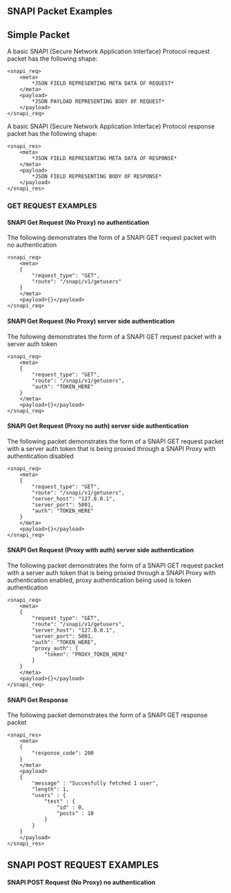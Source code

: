 ## SNAPI Packet Examples

## Simple Packet
A basic SNAPI (Secure Network Application Interface) Protocol request packet has the 
following shape:

    <snapi_req>
        <meta>
            *JSON FIELD REPRESENTING META DATA OF REQUEST*
        </meta>
        <payload>
            *JSON PAYLOAD REPRESENTING BODY OF REQUEST*
        </payload>
    </snapi_req>

A basic SNAPI (Secure Network Application Interface) Protocol response packet has the
following shape:

    <snapi_res>
        <meta>
            *JSON FIELD REPRESENTING META DATA OF RESPONSE*
        </meta>
        <payload>
            *JSON FIELD REPRESENTING BODY OF RESPONSE*
        </payload>
    </snapi_res>

### GET REQUEST EXAMPLES

#### SNAPI Get Request (No Proxy) no authentication
The following demonstrates the form of a SNAPI GET request packet with no authentication

    <snapi_req>
        <meta>
        {
            "request_type": "GET",
            "route": "/snapi/v1/getusers"
        }
        </meta>
        <payload>{}</payload>
    </snapi_req>

#### SNAPI Get Request (No Proxy) server side authentication
The following demonstrates the form of a SNAPI GET request packet with a server auth token

    <snapi_req>
        <meta>
        {
            "request_type": "GET",
            "route": "/snapi/v1/getusers",
            "auth": "TOKEN_HERE"
        }
        </meta>
        <payload>{}</payload>
    </snapi_req>

#### SNAPI Get Request (Proxy no auth) server side authentication
The following packet demonstrates the form of a SNAPI GET request packet with a server
auth token that is being proxied through a SNAPI Proxy with authentication disabled

    <snapi_req>
        <meta>
        {
            "request_type": "GET",
            "route": "/snapi/v1/getusers",
            "server_host": "127.0.0.1",
            "server_port": 5001,
            "auth": "TOKEN_HERE"
        }
        </meta>
        <payload>{}</payload>
    </snapi_req>

#### SNAPI Get Request (Proxy with auth) server side authentication
The following packet demonstrates the form of a SNAPI GET request packet with a server
auth token that is being proxied through a SNAPI Proxy with authentication enabled,
proxy authentication being used is token authentication

    <snapi_req>
        <meta>
        {
            "request_type": "GET",
            "route": "/snapi/v1/getusers",
            "server_host": "127.0.0.1",
            "server_port": 5001,
            "auth": "TOKEN_HERE",
            "proxy_auth": {
                "token": "PROXY_TOKEN_HERE"
            }
        }
        </meta>
        <payload>{}</payload>
    </snapi_req>

#### SNAPI Get Response
The following packet demonstrates the form of a SNAPI GET response packet

    <snapi_res>
        <meta>
        {
            "response_code": 200
        }
        </meta>
        <payload>
        {
            "message" : "Succesfully fetched 1 user",
            "length": 1,
            "users" : {
                "test" : {
                    "id" : 0,
                    "posts" : 10
                }
            }
        }
        </payload>
    </snapi_res>

## SNAPI POST REQUEST EXAMPLES

#### SNAPI POST Request (No Proxy) no authentication
